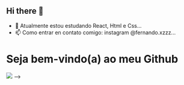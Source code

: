 ## Hi there 👋

- 🌱 Atualmente estou estudando React, Html e Css...
- 📫 Como entrar en contato comigo: instagram @fernando.xzzz...
<h1>Seja bem-vindo(a) ao meu Github</h1>
<img src="https://th.bing.com/th/id/R.f5cd0069d93d5754de995ab0edf072c9?rik=H5MS35IUPoqT1g&pid=ImgRaw&r=0">
-->

